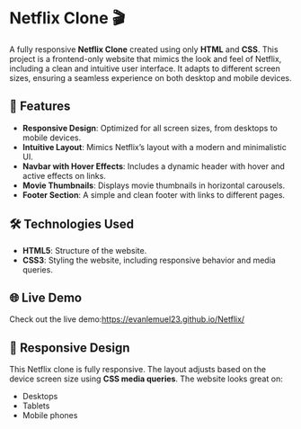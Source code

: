 

# Netflix Clone 🎬

A fully responsive **Netflix Clone** created using only **HTML** and **CSS**. This project is a frontend-only website that mimics the look and feel of Netflix, including a clean and intuitive user interface. It adapts to different screen sizes, ensuring a seamless experience on both desktop and mobile devices.

## 🚀 Features

- **Responsive Design**: Optimized for all screen sizes, from desktops to mobile devices.
- **Intuitive Layout**: Mimics Netflix’s layout with a modern and minimalistic UI.
- **Navbar with Hover Effects**: Includes a dynamic header with hover and active effects on links.
- **Movie Thumbnails**: Displays movie thumbnails in horizontal carousels.
- **Footer Section**: A simple and clean footer with links to different pages.
  
## 🛠️ Technologies Used

- **HTML5**: Structure of the website.
- **CSS3**: Styling the website, including responsive behavior and media queries.



## 🌐 Live Demo

Check out the live demo:https://evanlemuel23.github.io/Netflix/




## 📱 Responsive Design

This Netflix clone is fully responsive. The layout adjusts based on the device screen size using **CSS media queries**. The website looks great on:

- Desktops
- Tablets
- Mobile phones


